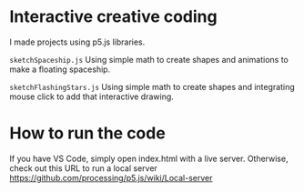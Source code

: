 # Interactive creative coding
I made projects using p5.js libraries.

`sketchSpaceship.js`
Using simple math to create shapes and animations to make a floating spaceship.

`sketchFlashingStars.js`
Using simple math to create shapes and integrating mouse click to add that interactive drawing. 

# How to run the code
If you have VS Code, simply open index.html with a live server. Otherwise, check out this URL to run a local server https://github.com/processing/p5.js/wiki/Local-server
